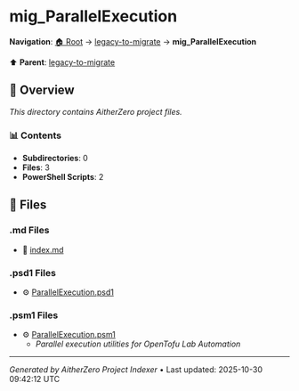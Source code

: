 # mig_ParallelExecution

**Navigation**: [🏠 Root](../../index.md) → [legacy-to-migrate](../index.md) → **mig_ParallelExecution**

⬆️ **Parent**: [legacy-to-migrate](../index.md)

## 📖 Overview

*This directory contains AitherZero project files.*

### 📊 Contents

- **Subdirectories**: 0
- **Files**: 3
- **PowerShell Scripts**: 2

## 📄 Files

### .md Files

- 📝 [index.md](./index.md)

### .psd1 Files

- ⚙️ [ParallelExecution.psd1](./ParallelExecution.psd1)

### .psm1 Files

- ⚙️ [ParallelExecution.psm1](./ParallelExecution.psm1)
  - *Parallel execution utilities for OpenTofu Lab Automation*

---

*Generated by AitherZero Project Indexer* • Last updated: 2025-10-30 09:42:12 UTC

